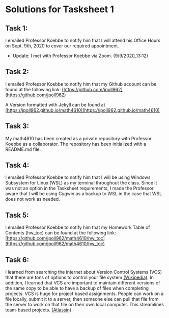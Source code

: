 # Solutions for Tasksheet 1
## Task 1:
  I emailed Professor Koebbe to notify him that I will attend his Office Hours on Sept. 9th, 2020 to cover our
  required appointment.
  * Update: I met with Professor Koebbe via Zoom. (9/9/2020_13:12)

## Task 2:
  I emailed Professor Koebbe to notify him that my Github account can be found at the following link:
  [https://github.com/jpoll962](https://github.com/jpoll962)
  
  A Version formatted with Jekyll can be found at [https://jpoll962.github.io/math4610](https://jpoll962.github.io/math4610)

## Task 3:
  My math4610 has been created as a private repository with Professor Koebbe as a collaborator. The repository
  has been initialized with a README.md file.
  
## Task 4:
  I emailed Professor Koebbe to notify him that I will be using Windows Subsystem for Linux (WSL) as my terminal
  throughout the class. Since it was not an option in the Tasksheet requirements, I made the Professor aware that
  I will be using Cygwin as a backup to WSL in the case that WSL does not work as needed.
  
## Task 5:
  I emailed Professor Koebbe to notify him that my Homework Table of Contents (hw_toc) can be found at the
  following link:
  [https://github.com/jpoll962/math4610/hw_toc](https://github.com/jpoll962/math4610/hw_toc)
  
## Task 6:
  I learned from searching the internet about Version Control Systems (VCS) that there are tons of options to 
  control your file system [(Wikipedia)](https://en.wikipedia.org/wiki/List_of_version-control_software). In
  addition, I learned that VCS are important to maintain different versions of the same copy to be able to
  have a backup of files when completing projects. VCS is huge for project based assignments. People can
  work on a file locally, submit it to a server, then someone else can pull that file from the server to work on
  that file on their own local computer. This streamlines team-based projects. [(Atlassin)](https://www.atlassian.com/git/tutorials/what-is-version-control)
